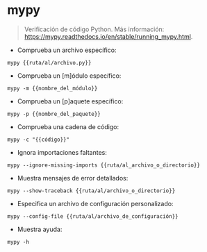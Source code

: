 # mypy

> Verificación de código Python.
> Más información: <https://mypy.readthedocs.io/en/stable/running_mypy.html>.

- Comprueba un archivo específico:

`mypy {{ruta/al/archivo.py}}`

- Comprueba un [m]ódulo específico:

`mypy -m {{nombre_del_módulo}}`

- Comprueba un [p]aquete específico:

`mypy -p {{nombre_del_paquete}}`

- Comprueba una cadena de código:

`mypy -c "{{código}}"` 

- Ignora importaciones faltantes:

`mypy --ignore-missing-imports {{ruta/al_archivo_o_directorio}}`

- Muestra mensajes de error detallados:

`mypy --show-traceback {{ruta/al/archivo_o_directorio}}`

- Especifica un archivo de configuración personalizado:

`mypy --config-file {{ruta/al/archivo_de_configuración}}`

- Muestra ayuda:

`mypy -h`
